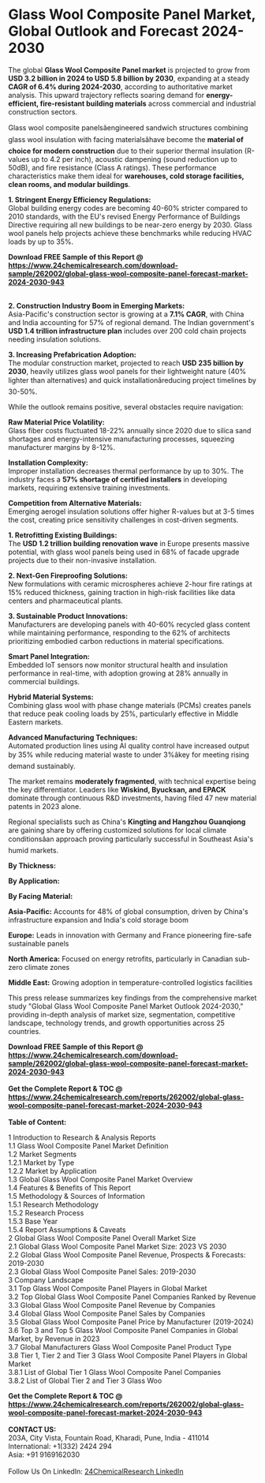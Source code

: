 <h1>Glass Wool Composite Panel Market, Global Outlook and Forecast 2024-2030</h1><p>The global <strong>Glass Wool Composite Panel market</strong> is projected to grow from <strong>USD 3.2 billion in 2024 to USD 5.8 billion by 2030</strong>, expanding at a steady <strong>CAGR of 6.4% during 2024-2030</strong>, according to authoritative market analysis. This upward trajectory reflects soaring demand for <strong>energy-efficient, fire-resistant building materials</strong> across commercial and industrial construction sectors.</p><p>Glass wool composite panelsâengineered sandwich structures combining glass wool insulation with facing materialsâhave become the <strong>material of choice for modern construction</strong> due to their superior thermal insulation (R-values up to 4.2 per inch), acoustic dampening (sound reduction up to 50dB), and fire resistance (Class A ratings). These performance characteristics make them ideal for <strong>warehouses, cold storage facilities, clean rooms, and modular buildings</strong>.</p><p><strong>1. Stringent Energy Efficiency Regulations:</strong><br>
Global building energy codes are becoming 40-60% stricter compared to 2010 standards, with the EU's revised Energy Performance of Buildings Directive requiring all new buildings to be near-zero energy by 2030. Glass wool panels help projects achieve these benchmarks while reducing HVAC loads by up to 35%.</p><div><b>Download FREE Sample of this Report @ 
            <a href="https://www.24chemicalresearch.com/download-sample/262002/global-glass-wool-composite-panel-forecast-market-2024-2030-943">
            https://www.24chemicalresearch.com/download-sample/262002/global-glass-wool-composite-panel-forecast-market-2024-2030-943</a></b></div><br><p><strong>2. Construction Industry Boom in Emerging Markets:</strong><br>
Asia-Pacific's construction sector is growing at a <strong>7.1% CAGR</strong>, with China and India accounting for 57% of regional demand. The Indian government's <strong>USD 1.4 trillion infrastructure plan</strong> includes over 200 cold chain projects needing insulation solutions.</p><p><strong>3. Increasing Prefabrication Adoption:</strong><br>
The modular construction market, projected to reach <strong>USD 235 billion by 2030</strong>, heavily utilizes glass wool panels for their lightweight nature (40% lighter than alternatives) and quick installationâreducing project timelines by 30-50%.</p><p>While the outlook remains positive, several obstacles require navigation:</p><p><strong>Raw Material Price Volatility:</strong><br>
	Glass fiber costs fluctuated 18-22% annually since 2020 due to silica sand shortages and energy-intensive manufacturing processes, squeezing manufacturer margins by 8-12%.</p><p><strong>Installation Complexity:</strong><br>
	Improper installation decreases thermal performance by up to 30%. The industry faces a <strong>57% shortage of certified installers</strong> in developing markets, requiring extensive training investments.</p><p><strong>Competition from Alternative Materials:</strong><br>
	Emerging aerogel insulation solutions offer higher R-values but at 3-5 times the cost, creating price sensitivity challenges in cost-driven segments.</p><p><strong>1. Retrofitting Existing Buildings:</strong><br>
The <strong>USD 1.2 trillion building renovation wave</strong> in Europe presents massive potential, with glass wool panels being used in 68% of facade upgrade projects due to their non-invasive installation.</p><p><strong>2. Next-Gen Fireproofing Solutions:</strong><br>
New formulations with ceramic microspheres achieve 2-hour fire ratings at 15% reduced thickness, gaining traction in high-risk facilities like data centers and pharmaceutical plants.</p><p><strong>3. Sustainable Product Innovations:</strong><br>
Manufacturers are developing panels with 40-60% recycled glass content while maintaining performance, responding to the 62% of architects prioritizing embodied carbon reductions in material specifications.</p><p><strong>Smart Panel Integration:</strong><br>
	Embedded IoT sensors now monitor structural health and insulation performance in real-time, with adoption growing at 28% annually in commercial buildings.</p><p><strong>Hybrid Material Systems:</strong><br>
	Combining glass wool with phase change materials (PCMs) creates panels that reduce peak cooling loads by 25%, particularly effective in Middle Eastern markets.</p><p><strong>Advanced Manufacturing Techniques:</strong><br>
	Automated production lines using AI quality control have increased output by 35% while reducing material waste to under 3%âkey for meeting rising demand sustainably.</p><p>The market remains <strong>moderately fragmented</strong>, with technical expertise being the key differentiator. Leaders like <strong>Wiskind, Byucksan, and EPACK</strong> dominate through continuous R&amp;D investments, having filed 47 new material patents in 2023 alone.</p><p>Regional specialists such as China's <strong>Kingting and Hangzhou Guanqiong</strong> are gaining share by offering customized solutions for local climate conditionsâan approach proving particularly successful in Southeast Asia's humid markets.</p><p><strong>By Thickness:</strong></p><p><strong>By Application:</strong></p><p><strong>By Facing Material:</strong></p><p><strong>Asia-Pacific:</strong> Accounts for 48% of global consumption, driven by China's infrastructure expansion and India's cold storage boom</p><p><strong>Europe:</strong> Leads in innovation with Germany and France pioneering fire-safe sustainable panels</p><p><strong>North America:</strong> Focused on energy retrofits, particularly in Canadian sub-zero climate zones</p><p><strong>Middle East:</strong> Growing adoption in temperature-controlled logistics facilities</p><p>This press release summarizes key findings from the comprehensive market study "Global Glass Wool Composite Panel Market Outlook 2024-2030," providing in-depth analysis of market size, segmentation, competitive landscape, technology trends, and growth opportunities across 25 countries.</p><div><b>Download FREE Sample of this Report @ 
            <a href="https://www.24chemicalresearch.com/download-sample/262002/global-glass-wool-composite-panel-forecast-market-2024-2030-943">
            https://www.24chemicalresearch.com/download-sample/262002/global-glass-wool-composite-panel-forecast-market-2024-2030-943</a></b></div><br><div><b>Get the Complete Report & TOC @ 
            <a href="https://www.24chemicalresearch.com/reports/262002/global-glass-wool-composite-panel-forecast-market-2024-2030-943">
            https://www.24chemicalresearch.com/reports/262002/global-glass-wool-composite-panel-forecast-market-2024-2030-943</a></b></div><br>
            <b>Table of Content:</b><p>1 Introduction to Research & Analysis Reports<br />
    1.1 Glass Wool Composite Panel Market Definition<br />
    1.2 Market Segments<br />
        1.2.1 Market by Type<br />
        1.2.2 Market by Application<br />
    1.3 Global Glass Wool Composite Panel Market Overview<br />
    1.4 Features & Benefits of This Report<br />
    1.5 Methodology & Sources of Information<br />
        1.5.1 Research Methodology<br />
        1.5.2 Research Process<br />
        1.5.3 Base Year<br />
        1.5.4 Report Assumptions & Caveats<br />
2 Global Glass Wool Composite Panel Overall Market Size<br />
    2.1 Global Glass Wool Composite Panel Market Size: 2023 VS 2030<br />
    2.2 Global Glass Wool Composite Panel Revenue, Prospects & Forecasts: 2019-2030<br />
    2.3 Global Glass Wool Composite Panel Sales: 2019-2030<br />
3 Company Landscape<br />
    3.1 Top Glass Wool Composite Panel Players in Global Market<br />
    3.2 Top Global Glass Wool Composite Panel Companies Ranked by Revenue<br />
    3.3 Global Glass Wool Composite Panel Revenue by Companies<br />
    3.4 Global Glass Wool Composite Panel Sales by Companies<br />
    3.5 Global Glass Wool Composite Panel Price by Manufacturer (2019-2024)<br />
    3.6 Top 3 and Top 5 Glass Wool Composite Panel Companies in Global Market, by Revenue in 2023<br />
    3.7 Global Manufacturers Glass Wool Composite Panel Product Type<br />
    3.8 Tier 1, Tier 2 and Tier 3 Glass Wool Composite Panel Players in Global Market<br />
        3.8.1 List of Global Tier 1 Glass Wool Composite Panel Companies<br />
        3.8.2 List of Global Tier 2 and Tier 3 Glass Woo</p><div><b>Get the Complete Report & TOC @ 
            <a href="https://www.24chemicalresearch.com/reports/262002/global-glass-wool-composite-panel-forecast-market-2024-2030-943">
            https://www.24chemicalresearch.com/reports/262002/global-glass-wool-composite-panel-forecast-market-2024-2030-943</a></b></div><br><b>CONTACT US:</b><br>
            203A, City Vista, Fountain Road, Kharadi, Pune, India - 411014<br>
            International: +1(332) 2424 294<br>
            Asia: +91 9169162030 <br><br>
            Follow Us On LinkedIn: <a href="https://www.linkedin.com/company/24chemicalresearch/">24ChemicalResearch LinkedIn</a>